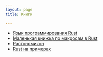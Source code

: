 ```yaml
---
layout: page
title: Книги

---
```


- [Язык программирования Rust](https://rustycrate.ru/book)
- [Маленькая книжка по макросам в Rust](https://github.com/ruRust/tlborm)
- [Растономикон](https://github.com/ruRust/rustonomicon)
- [Rust на примерах](https://rurust.github.io/rust-by-example-ru)
